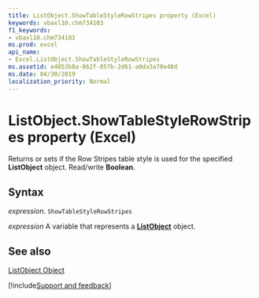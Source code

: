 ```yaml
---
title: ListObject.ShowTableStyleRowStripes property (Excel)
keywords: vbaxl10.chm734103
f1_keywords:
- vbaxl10.chm734103
ms.prod: excel
api_name:
- Excel.ListObject.ShowTableStyleRowStripes
ms.assetid: e4853b8a-862f-857b-2d61-a0da3a78e40d
ms.date: 04/30/2019
localization_priority: Normal
---
```



# ListObject.ShowTableStyleRowStripes property (Excel)

Returns or sets if the Row Stripes table style is used for the specified  **ListObject** object. Read/write **Boolean**.


## Syntax

_expression_. `ShowTableStyleRowStripes`

_expression_ A variable that represents a **[ListObject](Excel.ListObject.md)** object.


## See also


[ListObject Object](Excel.ListObject.md)

[!include[Support and feedback](~/includes/feedback-boilerplate.md)]